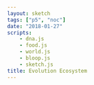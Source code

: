 ```yaml
---
layout: sketch
tags: ["p5", "noc"]
date: "2018-01-27"
scripts: 
    - dna.js
    - food.js
    - world.js
    - bloop.js
    - sketch.js
title: Evolution Ecosystem
---
```

